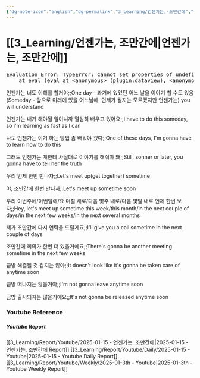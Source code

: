 ```yaml
---
{"dg-note-icon":"english","dg-permalink":"3_Learning/언젠가는,-조만간에","created-date":"2025-01-15 5:16:49 pm","date":"2025-01-15","type":"youtube","tags":["youtube","english","flashcards"],"aliases":null,"title":"언젠가는, 조만간에","youtuber":"빨모쌤","channelName":"라이브 아카데미","link":"https://www.youtube.com/watch?v=yiz851Xv_tU","img":"https://img.youtube.com/vi/yiz851Xv_tU/0.jpg","dg-publish":true,"permalink":"/3_Learning/언젠가는,-조만간에/","dgPassFrontmatter":true,"noteIcon":"english"}
---
```


# [[3_Learning/언젠가는, 조만간에\|언젠가는, 조만간에]]


<pre class="dataview dataview-error">Evaluation Error: TypeError: Cannot set properties of undefined (setting 'innerHTML')
    at eval (eval at &lt;anonymous&gt; (plugin:dataview), &lt;anonymous&gt;:9:21)</pre>

언젠가는 너도 이해를 할거야;;One day - 과거에 있었던 어느 날을 이야기 할 수도 있음(Someday - 앞으로 미래에 있을 어느날에, 언제가 될지는 모르겠지만 언젠가는) you will understand
<!--SR:!2025-01-19,4,270-->

언젠가는 내가 해야될 일이니까 열심히 배우고 있어요;;I have to do this someday, so i'm learning as fast as I can
<!--SR:!2025-01-19,4,270-->
나도 언젠가는 이거 하는 방법 좀 배워야 겠다;;One of these days, I'm gonna have to learn how to do this
<!--SR:!2025-01-19,4,270-->
그래도 언젠가는 걔한테 사실대로 이야기를 해줘야 돼;;Still, sonner or later, you gonna have to tell her the truth
<!--SR:!2025-01-19,4,270-->

우리 언제 한번 만나자;;Let's meet up(get together) sometime
<!--SR:!2025-01-19,4,270-->
야, 조만간에 한번 만나자;;Let's meet up sometime soon
<!--SR:!2025-01-19,4,270-->
우리 이번주에/이번달에/요 며칠 새로/다음 몇주 내로/다음 몇달 내로 언제 한번 보자;;Hey, let's meet up sometime this week/this month/in the next couple of days/in the next few weeks/in the next several months
<!--SR:!2025-01-19,4,270-->

제가 조만간에 다시 연락을 드릴게요;;I'll give you a call sometime in the next couple of days
<!--SR:!2025-01-19,4,270-->
조만간에 회의가 한번 더 있을거에요;;There's gonna be another meeting sometime in the next few weeks
<!--SR:!2025-01-20,2,230-->

금방 해결될 것 같지는 않아;;It doesn't look like it's gonna be taken care of anytime soon
<!--SR:!2025-01-19,4,270-->
금방 떠나지는 않을거야;;I'm not gonna leave anytime soon
<!--SR:!2025-01-19,4,270-->
금방 출시되지는 않을거에요;;It's not gonna be released anytime soon
<!--SR:!2025-01-19,4,270-->






### Youtube Reference
##### Youtube Report
[[3_Learning/Report/Youtube/2025-01-15 - 언젠가는, 조만간에\|2025-01-15 - 언젠가는, 조만간에 Report]]
[[3_Learning/Report/Youtube/Daily/2025-01-15 - Youtube\|2025-01-15 - Youtube Daily Report]]
[[3_Learning/Report/Youtube/Weekly/2025-01-3th - Youtube\|2025-01-3th - Youtube Weekly Report]]





